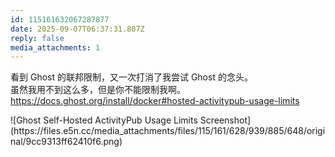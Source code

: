 ```yaml
---
id: 115161632067287877
date: 2025-09-07T06:37:31.807Z
reply: false
media_attachments: 1
---
```


<p>看到 Ghost 的联邦限制，又一次打消了我尝试 Ghost 的念头。<br>虽然我用不到这么多，但是你不能限制我啊。<br><a href="https://docs.ghost.org/install/docker#hosted-activitypub-usage-limits" target="_blank" rel="nofollow noopener" translate="no"><span class="invisible">https://</span><span class="ellipsis">docs.ghost.org/install/docker#</span><span class="invisible">hosted-activitypub-usage-limits</span></a></p>
![Ghost Self-Hosted ActivityPub Usage Limits Screenshot](https://files.e5n.cc/media_attachments/files/115/161/628/939/885/648/original/9cc9313ff62410f6.png)
